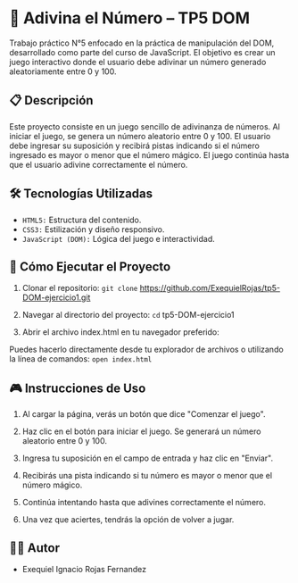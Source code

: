 # 🎯 Adivina el Número – TP5 DOM

Trabajo práctico N°5 enfocado en la práctica de manipulación del DOM, desarrollado como parte del curso de JavaScript. El objetivo es crear un juego interactivo donde el usuario debe adivinar un número generado aleatoriamente entre 0 y 100.

## 📋 Descripción

Este proyecto consiste en un juego sencillo de adivinanza de números. Al iniciar el juego, se genera un número aleatorio entre 0 y 100. El usuario debe ingresar su suposición y recibirá pistas indicando si el número ingresado es mayor o menor que el número mágico. El juego continúa hasta que el usuario adivine correctamente el número.

## 🛠️ Tecnologías Utilizadas

- `HTML5:` Estructura del contenido.
- `CSS3:` Estilización y diseño responsivo.
- `JavaScript (DOM):` Lógica del juego e interactividad.

## 🚀 Cómo Ejecutar el Proyecto

1. Clonar el repositorio:
`git clone` https://github.com/ExequielRojas/tp5-DOM-ejercicio1.git

1. Navegar al directorio del proyecto: `cd` tp5-DOM-ejercicio1

1. Abrir el archivo index.html en tu navegador preferido:

Puedes hacerlo directamente desde tu explorador de archivos o utilizando la línea de comandos: `open index.html`

## 🎮 Instrucciones de Uso

1. Al cargar la página, verás un botón que dice "Comenzar el juego".

1. Haz clic en el botón para iniciar el juego. Se generará un número aleatorio entre 0 y 100.

1. Ingresa tu suposición en el campo de entrada y haz clic en "Enviar".

1. Recibirás una pista indicando si tu número es mayor o menor que el número mágico.

1. Continúa intentando hasta que adivines correctamente el número.

1. Una vez que aciertes, tendrás la opción de volver a jugar.

## 👨‍💻 Autor

- Exequiel Ignacio Rojas Fernandez